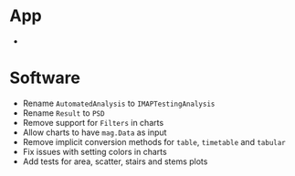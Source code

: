 # App

- 

# Software

- Rename `AutomatedAnalysis` to `IMAPTestingAnalysis`
- Rename `Result` to `PSD`
- Remove support for `Filters` in charts
- Allow charts to have `mag.Data` as input
- Remove implicit conversion methods for `table`, `timetable` and `tabular`
- Fix issues with setting colors in charts
- Add tests for area, scatter, stairs and stems plots
